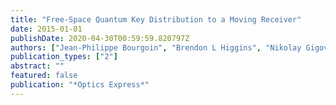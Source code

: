 ```yaml
---
title: "Free-Space Quantum Key Distribution to a Moving Receiver"
date: 2015-01-01
publishDate: 2020-04-30T00:59:59.820797Z
authors: ["Jean-Philippe Bourgoin", "Brendon L Higgins", "Nikolay Gigov", "Catherine Holloway", "Christopher J Pugh", "Sarah Kaiser", "Miles Cranmer", "Thomas Jennewein"]
publication_types: ["2"]
abstract: ""
featured: false
publication: "*Optics Express*"
---
```


